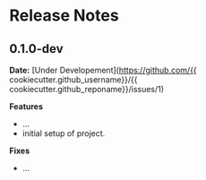 # Release Notes

## 0.1.0-dev

__Date:__ [Under Developement](https://github.com/{{ cookiecutter.github_username}}/{{ cookiecutter.github_reponame}}/issues/1)

__Features__

- ...
- initial setup of project.

__Fixes__

- ...

<!-- create links for github issues -->
<script src="https://padolsey.github.io/findAndReplaceDOMText/src/findAndReplaceDOMText.js"></script>
<script>
    var repo = '{{ cookiecutter.github_username}}/{{ cookiecutter.github_reponame}}';
    findAndReplaceDOMText(document.querySelector('[role="main"]'), {
      find: /#(\d+)/g,
      replace: function(portion, match){
        var el = document.createElement("a");
        el.setAttribute('href', 'http://github.com/'+ repo +'/issues/'+ match[1]);
        el.setAttribute('target', '_blank');
        el.innerHTML = portion.text;
        return el;
        }
    });
</script>
